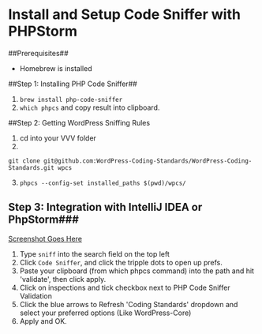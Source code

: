 # Install and Setup Code Sniffer with PHPStorm

##Prerequisites##

- Homebrew is installed

##Step 1: Installing PHP Code Sniffer##

1. `brew install php-code-sniffer`
2. `which phpcs` and copy result into clipboard.

##Step 2: Getting WordPress Sniffing Rules

1. cd into your VVV folder
2. 
```
git clone git@github.com:WordPress-Coding-Standards/WordPress-Coding-Standards.git wpcs
```
3. ```phpcs --config-set installed_paths $(pwd)/wpcs/```

## Step 3: Integration with IntelliJ IDEA or PhpStorm###
[Screenshot Goes Here]()
1. Type `sniff` into the search field on the top left
2. Click `Code Sniffer`, and click the tripple dots to open up prefs.
2. Paste your clipboard (from which phpcs command) into the path and hit 'validate', then click apply.
3. Click on inspections and tick checkbox next to PHP Code Sniffer Validation
4. Click the blue arrows to Refresh 'Coding Standards' dropdown and select your preferred options (Like WordPress-Core)
5. Apply and OK.
